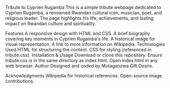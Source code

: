 Tribute to Cyprien Rugamba
This is a simple tribute webpage dedicated to Cyprien Rugamba, a renowned Rwandan cultural icon, musician, poet, and religious leader. The page highlights his life, achievements, and lasting impact on Rwandan culture and spirituality.

Features
A responsive design with HTML and CSS.
A brief biography covering key moments in Cyprien Rugamba's life.
A historical image for visual representation.
A link to more information on Wikipedia.
Technologies Used
HTML for structuring the content.
CSS for styling (referenced in tribute.css).
Installation & Usage
Download or clone this repository.
Ensure tribute.css is in the same directory as index.html.
Open index.html in any web browser.
Author
Designed and coded by Mutaganzwa Gift Desire.

Acknowledgments
Wikipedia for historical references.
Open-source image contributions.
